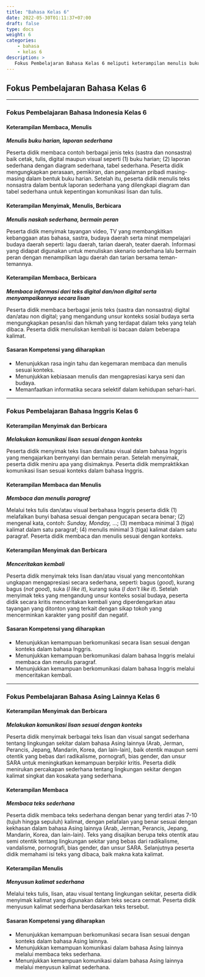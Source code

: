 ```yaml
---
title: "Bahasa Kelas 6"
date: 2022-05-30T01:11:37+07:00
draft: false
type: docs
weight: 6
categories:
    - bahasa
    - kelas 6
description: >
   Fokus Pembelajaran Bahasa Kelas 6 meliputi keterampilan menulis buku harian, laporan sederhana, menulis naskah sederhana, bermain peran, membaca informasi teks digital dan non digital serta menyampaikannya secara lisan dalam Bahasa Indonesia. Melakukan komunikasi lisan sesuai dengan konteks, membaca dan menulis paragraf, dan menceritakan kembali dalam Bahasa Inggris. 
---
```

## Fokus Pembelajaran Bahasa Kelas 6
---
### Fokus Pembelajaran Bahasa Indonesia Kelas 6
#### Keterampilan Membaca, Menulis
***Menulis buku harian, laporan sederhana***

Peserta didik membaca contoh berbagai jenis teks (sastra dan nonsastra) baik cetak, tulis, digital maupun visual seperti (1) buku harian; (2) laporan sederhana dengan diagram sederhana, tabel sederhana. Peserta didik mengungkapkan perasaan, pemikiran, dan pengalaman pribadi masing-masing dalam bentuk buku harian. Setelah itu, peserta didik menulis teks nonsastra dalam bentuk laporan sederhana yang dilengkapi diagram dan tabel sederhana untuk kepentingan komunikasi lisan dan tulis.

#### Keterampilan Menyimak, Menulis, Berbicara
***Menulis naskah sederhana, bermain peran***

Peserta didik menyimak tayangan video, TV yang membangkitkan kebanggaan atas bahasa, sastra, budaya daerah serta minat mempelajari budaya daerah seperti: lagu daerah, tarian daerah, teater daerah. Informasi yang didapat digunakan untuk menuliskan skenario sederhana lalu bermain peran dengan menampilkan lagu daerah dan tarian bersama teman-temannya.

#### Keterampilan Membaca, Berbicara
***Membaca informasi dari teks digital dan/non digital serta menyampaikannya secara lisan***

Peserta didik membaca berbagai jenis teks (sastra dan nonsastra) digital dan/atau non digital; yang mengandung unsur konteks sosial budaya serta mengungkapkan pesan/isi dan hikmah yang terdapat dalam teks yang telah dibaca. Peserta didik menuliskan kembali isi bacaan dalam beberapa kalimat.

#### Sasaran Kompetensi yang diharapkan
- Menunjukkan rasa ingin tahu dan kegemaran membaca dan menulis sesuai konteks.
- Menunjukkan kebiasaan menulis dan mengapresiasi karya seni dan budaya.
- Memanfaatkan informatika secara selektif dalam kehidupan sehari-hari.

---
### Fokus Pembelajaran Bahasa Inggris Kelas 6
#### Keterampilan Menyimak dan Berbicara
***Melakukan komunikasi lisan sesuai dengan konteks***

Peserta didik menyimak teks lisan dan/atau visual dalam bahasa Inggris yang mengajarkan bernyanyi dan bermain peran. Setelah menyimak, peserta didik meniru apa yang disimaknya. Peserta didik mempraktikkan komunikasi lisan sesuai konteks dalam bahasa Inggris.
#### Keterampilan Membaca dan Menulis
***Membaca dan menulis paragraf***

Melalui teks tulis dan/atau visual berbahasa Inggris peserta didik (1) melafalkan bunyi bahasa sesuai dengan pengucapan secara benar; (2) mengenal kata, contoh: *Sunday, Monday,* ...; (3) membaca minimal 3 (tiga) kalimat dalam satu paragraf; (4) menulis minimal 3 (tiga) kalimat dalam satu paragraf. Peserta didik membaca dan menulis sesuai dengan konteks.
#### Keterampilan Menyimak dan Berbicara
***Menceritakan kembali***

Peserta didik menyimak teks lisan dan/atau visual yang mencontohkan ungkapan mengapresiasi secara sederhana, seperti: bagus (*good*), kurang bagus (*not good*), suka (*I like it*), kurang suka (*I don’t like it*). Setelah menyimak teks yang mengandung unsur konteks sosial budaya, peserta didik secara kritis menceritakan kembali yang diperdengarkan atau tayangan yang ditonton yang terkait dengan sikap tokoh yang mencerminkan karakter yang positif dan negatif.

#### Sasaran Kompetensi yang diharapkan
- Menunjukkan kemampuan berkomunikasi secara lisan sesuai dengan konteks dalam bahasa Inggris.
- Menunjukkan kemampuan berkomunikasi dalam bahasa Inggris melalui membaca dan  menulis paragraf.
- Menunjukkan kemampuan berkomunikasi dalam bahasa Inggris melalui menceritakan kembali.

---

### Fokus Pembelajaran Bahasa Asing Lainnya Kelas 6

#### Keterampilan Menyimak dan Berbicara
***Melakukan komunikasi lisan sesuai dengan konteks***

Peserta didik menyimak berbagai teks lisan dan visual sangat sederhana tentang lingkungan sekitar dalam bahasa Asing lainnya (Arab, Jerman, Perancis, Jepang, Mandarin, Korea, dan lain-lain), baik otentik maupun semi otentik yang bebas dari radikalisme, pornografi, bias gender, dan unsur SARA untuk meningkatkan kemampuan berpikir kritis. Peserta didik menirukan percakapan sederhana tentang lingkungan sekitar dengan kalimat singkat dan kosakata yang sederhana.
#### Keterampilan Membaca
***Membaca teks sederhana***

Peserta didik membaca teks sederhana dengan benar yang terdiri atas 7-10 (tujuh hingga sepuluh) kalimat, dengan pelafalan yang benar sesuai dengan kekhasan dalam bahasa Asing lainnya (Arab, Jerman, Perancis, Jepang, Mandarin, Korea, dan lain-lain). Teks yang disajikan berupa teks otentik atau semi otentik tentang lingkungan sekitar yang bebas dari radikalisme, vandalisme, pornografi, bias gender, dan unsur SARA. Selanjutnya peserta didik memahami isi teks yang dibaca, baik makna kata kalimat.
#### Keterampilan Menulis
***Menyusun kalimat sederhana***

Melalui teks tulis, lisan, atau visual tentang lingkungan sekitar, peserta didik menyimak kalimat yang digunakan dalam teks secara cermat. Peserta didik menyusun kalimat sederhana berdasarkan teks tersebut.

#### Sasaran Kompetensi yang diharapkan
- Menunjukkan kemampuan berkomunikasi secara lisan sesuai dengan konteks dalam bahasa Asing lainnya.
- Menunjukkan kemampuan komunikasi dalam bahasa Asing lainnya melalui membaca teks sederhana.
- Menunjukkan kemampuan komunikasi dalam bahasa Asing lainnya melalui menyusun kalimat sederhana.
